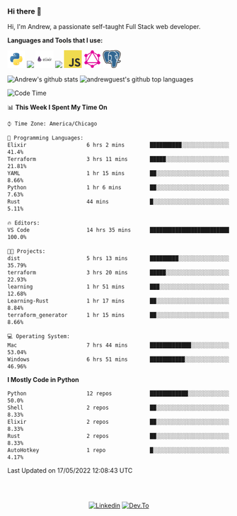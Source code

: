 ### Hi there 👋

Hi, I'm Andrew, a passionate self-taught Full Stack web developer.

**Languages and Tools that I use:**  

<code><img height="40" src="https://raw.githubusercontent.com/github/explore/80688e429a7d4ef2fca1e82350fe8e3517d3494d/topics/python/python.png"></code>
<code><img height="40" src="https://fastapi.tiangolo.com/img/logo-margin/logo-teal.png"></code>
<code><img height="40" src="https://raw.githubusercontent.com/github/explore/d106aa3f6fa091ab80ab5c8cf0d931baff3caaea/topics/elixir/elixir.png"></code>
<code><img height="40" src="https://img.stackshare.io/service/3262/-s9uoLIN.png"></code>
<code><img height="40" src="https://raw.githubusercontent.com/github/explore/80688e429a7d4ef2fca1e82350fe8e3517d3494d/topics/javascript/javascript.png"></code>
<code><img height="40" src="https://raw.githubusercontent.com/github/explore/5c058a388828bb5fde0bcafd4bc867b5bb3f26f3/topics/graphql/graphql.png"></code>
<code><img height="40" src="https://raw.githubusercontent.com/github/explore/80688e429a7d4ef2fca1e82350fe8e3517d3494d/topics/postgresql/postgresql.png"></code>

![Andrew's github stats](https://github-readme-stats.vercel.app/api?username=andrewguest&show_icons=true&theme=vue-dark&count_private=true)
<img height="180em" src="https://github-readme-stats.vercel.app/api/top-langs/?username=andrewguest&theme=vue-dark&layout=compact" alt="andrewguest's github top languages" />

<!--START_SECTION:waka-->
![Code Time](http://img.shields.io/badge/Code%20Time-1%2C096%20hrs%2011%20mins-blue)

📊 **This Week I Spent My Time On** 

```text
⌚︎ Time Zone: America/Chicago

💬 Programming Languages: 
Elixir                   6 hrs 2 mins        ██████████░░░░░░░░░░░░░░░   41.4% 
Terraform                3 hrs 11 mins       █████░░░░░░░░░░░░░░░░░░░░   21.81% 
YAML                     1 hr 15 mins        ██░░░░░░░░░░░░░░░░░░░░░░░   8.66% 
Python                   1 hr 6 mins         ██░░░░░░░░░░░░░░░░░░░░░░░   7.63% 
Rust                     44 mins             █░░░░░░░░░░░░░░░░░░░░░░░░   5.11%

🔥 Editors: 
VS Code                  14 hrs 35 mins      █████████████████████████   100.0%

🐱‍💻 Projects: 
dist                     5 hrs 13 mins       █████████░░░░░░░░░░░░░░░░   35.79% 
terraform                3 hrs 20 mins       █████░░░░░░░░░░░░░░░░░░░░   22.93% 
learning                 1 hr 51 mins        ███░░░░░░░░░░░░░░░░░░░░░░   12.68% 
Learning-Rust            1 hr 17 mins        ██░░░░░░░░░░░░░░░░░░░░░░░   8.84% 
terraform_generator      1 hr 15 mins        ██░░░░░░░░░░░░░░░░░░░░░░░   8.66%

💻 Operating System: 
Mac                      7 hrs 44 mins       █████████████░░░░░░░░░░░░   53.04% 
Windows                  6 hrs 51 mins       ███████████░░░░░░░░░░░░░░   46.96%

```

**I Mostly Code in Python** 

```text
Python                   12 repos            ████████████░░░░░░░░░░░░░   50.0% 
Shell                    2 repos             ██░░░░░░░░░░░░░░░░░░░░░░░   8.33% 
Elixir                   2 repos             ██░░░░░░░░░░░░░░░░░░░░░░░   8.33% 
Rust                     2 repos             ██░░░░░░░░░░░░░░░░░░░░░░░   8.33% 
AutoHotkey               1 repo              █░░░░░░░░░░░░░░░░░░░░░░░░   4.17%

```



 Last Updated on 17/05/2022 12:08:43 UTC
<!--END_SECTION:waka-->

<br><br>
<p align="center">
   <a href="https://www.linkedin.com/in/andrew-guest-a891759a" target="_blank"><img src="https://img.shields.io/badge/LinkedIn-0077B5?style=for-the-badge&logo=linkedin&logoColor=white" alt="Linkedin"></a>
  <a href="https://dev.to/aguest" target="_blank"><img src="https://img.shields.io/badge/Dev.to-0A0A0A?style=for-the-badge&logo=dev%2Eto&logoColor=white" alt="Dev.To"></a>
</p>
